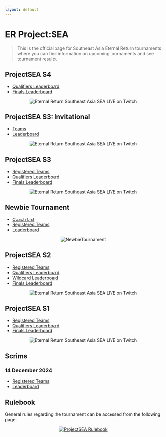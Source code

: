 ```yaml
---
layout: default
---
```


# ER Project:SEA

> This is the official page for Southeast Asia Eternal Return tournaments where you can find information on upcoming tournaments and see tournament results.

## ProjectSEA S4
- [Qualifiers Leaderboard](./season/04/qualifiers.md)
- [Finals Leaderboard](./season/04/finals.md)

<p align="center">
  <img 
    src="https://kanziebub.github.io/ProjectSEA/assets/images/PSEA_4_v2.png" 
    alt="Eternal Return Southeast Asia SEA LIVE on Twitch" 
    style="max-height: 400px;">
</p>

## ProjectSEA S3: Invitational
- [Teams](./season/03/invitational/teams.md)
- [Leaderboard](./season/03/invitational/score.md)

<p align="center">
  <img 
    src="https://kanziebub.github.io/ProjectSEA/assets/images/ProjectSEA_S3_INV_Banner.png" 
    alt="Eternal Return Southeast Asia SEA LIVE on Twitch" 
    style="max-height: 400px;">
</p>

## ProjectSEA S3
- [Registered Teams](./season/03/teams.md)
- [Qualifiers Leaderboard](./season/03/qualifiers.md)
- [Finals Leaderboard](./season/03/finals.md)

<p align="center">
  <img 
    src="https://kanziebub.github.io/ProjectSEA/assets/images/ProjectSEA_S3_Banner.png" 
    alt="Eternal Return Southeast Asia SEA LIVE on Twitch" 
    style="max-height: 400px;">
</p>

## Newbie Tournament 
- [Coach List](./newbie/01/coach_list.md)
- [Registered Teams](./newbie/01/teams.md)
- [Leaderboard](./newbie/01/score.md)

<p align="center">
  <img 
    src="https://kanziebub.github.io/ProjectSEA/assets/images/SEA_NEWBIE_poster2025.png" 
    alt="NewbieTournament" 
    style="max-height: 350px;">
</p>

## ProjectSEA S2
- [Registered Teams](./season/02/teams.md)
- [Qualifiers Leaderboard](./season/02/qualifiers.md)
- [Wildcard Leaderboard](./season/02/wildcard.md)
- [Finals Leaderboard](./season/02/finals.md)

<p align="center">
  <img 
    src="https://kanziebub.github.io/ProjectSEA/assets/images/ProjectSEA_S2_Banner.png" 
    alt="Eternal Return Southeast Asia SEA LIVE on Twitch" 
    style="max-height: 400px;">
</p>

## ProjectSEA S1

- [Registered Teams](./season/01/teams.md)
- [Qualifiers Leaderboard](./season/01/qualifiers.md)
- [Finals Leaderboard](./season/01/finals.md)

<p align="center">
  <img 
    src="https://kanziebub.github.io/ProjectSEA/assets/images/ProjectSEA_S1_Banner.png" 
    alt="Eternal Return Southeast Asia SEA LIVE on Twitch" 
    style="max-height: 400px;">
</p>

## Scrims
### 14 December 2024
- [Registered Teams](./scrim/20241214/teams.md)
- [Leaderboard](./scrim/20241214/score.md)

## Rulebook

General rules regarding the tournament can be accessed from the following page: 

<p align="center">
  <a href="./rulebook.html">
    <img 
        src="https://kanziebub.github.io/ProjectSEA/assets/images/rulebook.png" 
        alt="ProjectSEA Rulebook" 
        style=" max-height: 80px;">
  </a>
</p>
